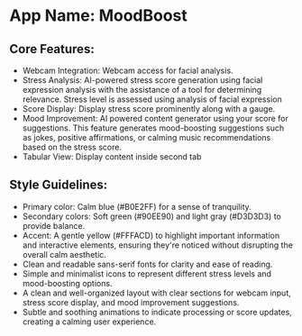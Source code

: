 # **App Name**: MoodBoost

## Core Features:

- Webcam Integration: Webcam access for facial analysis.
- Stress Analysis: AI-powered stress score generation using facial expression analysis with the assistance of a tool for determining relevance. Stress level is assessed using analysis of facial expression
- Score Display: Display stress score prominently along with a gauge.
- Mood Improvement: AI powered content generator using your score for suggestions. This feature generates mood-boosting suggestions such as jokes, positive affirmations, or calming music recommendations based on the stress score.
- Tabular View: Display content inside second tab

## Style Guidelines:

- Primary color: Calm blue (#B0E2FF) for a sense of tranquility.
- Secondary colors: Soft green (#90EE90) and light gray (#D3D3D3) to provide balance.
- Accent: A gentle yellow (#FFFACD) to highlight important information and interactive elements, ensuring they're noticed without disrupting the overall calm aesthetic.
- Clean and readable sans-serif fonts for clarity and ease of reading.
- Simple and minimalist icons to represent different stress levels and mood-boosting options.
- A clean and well-organized layout with clear sections for webcam input, stress score display, and mood improvement suggestions.
- Subtle and soothing animations to indicate processing or score updates, creating a calming user experience.